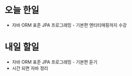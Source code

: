 # 오늘 한일
- 자바 ORM 표준 JPA 프로그래밍 - 기본편 엔티티매핑까지 수강

# 내일 할일
- 자바 ORM 표준 JPA 프로그래밍 - 기본편 듣기
- 시간 되면 자바 정리
